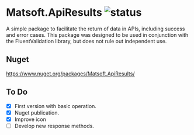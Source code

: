 # Matsoft.ApiResults ![status](https://img.shields.io/static/v1?label=status&message=ready&color=blue)
A simple package to facilitate the return of data in APIs, including success and error cases. This package was designed to be used in conjunction with the FluentValidation library, but does not rule out independent use.

## Nuget
https://www.nuget.org/packages/Matsoft.ApiResults/

## To Do
- [x] First version with basic operation.
- [x] Nuget publication.
- [x] Improve icon
- [ ] Develop new response methods.
